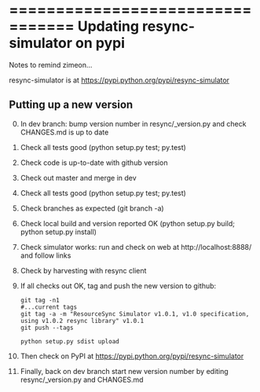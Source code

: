 =================================
Updating resync-simulator on pypi
=================================

Notes to remind zimeon...

resync-simulator is at https://pypi.python.org/pypi/resync-simulator

Putting up a new version
------------------------

0. In dev branch: bump version number in resync/_version.py and check CHANGES.md is up to date
1. Check all tests good (python setup.py test; py.test)
2. Check code is up-to-date with github version
3. Check out master and merge in dev
4. Check all tests good (python setup.py test; py.test)
5. Check branches as expected (git branch -a)
6. Check local build and version reported OK (python setup.py build; python setup.py install)
7. Check simulator works: run and check on web at http://localhost:8888/ and follow links
8. Check by harvesting with resync client
9. If all checks out OK, tag and push the new version to github:

    ```
    git tag -n1
    #...current tags
    git tag -a -m "ResourceSync Simulator v1.0.1, v1.0 specification, using v1.0.2 resync library" v1.0.1
    git push --tags

    python setup.py sdist upload
    ```

10. Then check on PyPI at https://pypi.python.org/pypi/resync-simulator
11. Finally, back on dev branch start new version number by editing resync/_version.py and CHANGES.md

